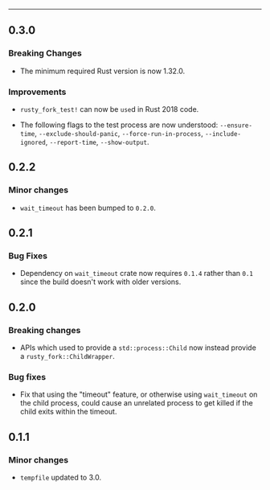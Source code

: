 - - -
## 0.3.0

### Breaking Changes

- The minimum required Rust version is now 1.32.0.

### Improvements

- `rusty_fork_test!` can now be `use`d in Rust 2018 code.

- The following flags to the test process are now understood: `--ensure-time`,
  `--exclude-should-panic`, `--force-run-in-process`, `--include-ignored`,
  `--report-time`, `--show-output`.

## 0.2.2

### Minor changes

- `wait_timeout` has been bumped to `0.2.0`.

## 0.2.1

### Bug Fixes

- Dependency on `wait_timeout` crate now requires `0.1.4` rather than `0.1`
  since the build doesn't work with older versions.

## 0.2.0

### Breaking changes

- APIs which used to provide a `std::process::Child` now instead provide a
  `rusty_fork::ChildWrapper`.

### Bug fixes

- Fix that using the "timeout" feature, or otherwise using `wait_timeout` on
  the child process, could cause an unrelated process to get killed if the
  child exits within the timeout.

## 0.1.1

### Minor changes

- `tempfile` updated to 3.0.
